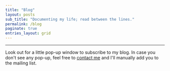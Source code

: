 ```yaml
---
title: "Blog"
layout: posts
sub_title: "Documenting my life; read between the lines."
permalink: /blog
paginate: true
entries_layout: grid
---
```

***

Look out for a little pop-up window to subscribe to my blog. In case you don't see any pop-up, feel free to [contact me](mailto:mehulg25@gmail.com) and I'll manually add you to the mailing list.


<head>
  <script id="mcjs">!function(c,h,i,m,p){m=c.createElement(h),p=c.getElementsByTagName(h)[0],m.async=1,m.src=i,p.parentNode.insertBefore(m,p)}(document,"script","https://chimpstatic.com/mcjs-connected/js/users/c81e111b70d9790c291311e12/787ae280c5cc29d83534a5270.js");</script>
</head>
